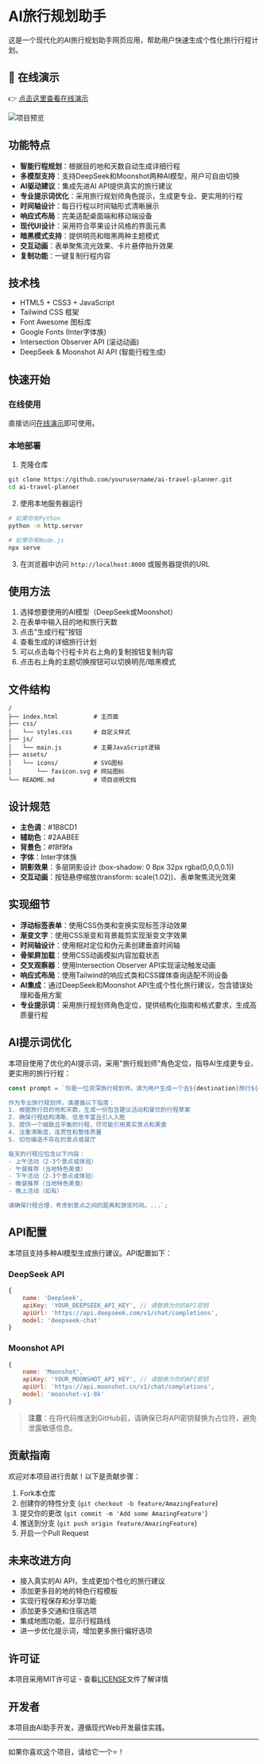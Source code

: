 # AI旅行规划助手

这是一个现代化的AI旅行规划助手网页应用，帮助用户快速生成个性化旅行行程计划。

## 🌟 在线演示

👉 [点击这里查看在线演示](https://yourusername.github.io/ai-travel-planner/)

![项目预览](https://via.placeholder.com/800x400?text=AI旅行规划助手预览图)

## 功能特点

- **智能行程规划**：根据目的地和天数自动生成详细行程
- **多模型支持**：支持DeepSeek和Moonshot两种AI模型，用户可自由切换
- **AI驱动建议**：集成先进AI API提供真实的旅行建议
- **专业提示词优化**：采用旅行规划师角色提示，生成更专业、更实用的行程
- **时间轴设计**：每日行程以时间轴形式清晰展示
- **响应式布局**：完美适配桌面端和移动端设备
- **现代UI设计**：采用符合苹果设计风格的界面元素
- **暗黑模式支持**：提供明亮和暗黑两种主题模式
- **交互动画**：表单聚焦流光效果、卡片悬停抬升效果
- **复制功能**：一键复制行程内容

## 技术栈

- HTML5 + CSS3 + JavaScript
- Tailwind CSS 框架
- Font Awesome 图标库
- Google Fonts (Inter字体族)
- Intersection Observer API (滚动动画)
- DeepSeek & Moonshot AI API (智能行程生成)

## 快速开始

### 在线使用

直接访问[在线演示](https://yourusername.github.io/ai-travel-planner/)即可使用。

### 本地部署

1. 克隆仓库
```bash
git clone https://github.com/yourusername/ai-travel-planner.git
cd ai-travel-planner
```

2. 使用本地服务器运行
```bash
# 如果你有Python
python -m http.server

# 如果你有Node.js
npx serve
```

3. 在浏览器中访问 `http://localhost:8000` 或服务器提供的URL

## 使用方法

1. 选择想要使用的AI模型（DeepSeek或Moonshot）
2. 在表单中输入目的地和旅行天数
3. 点击"生成行程"按钮
4. 查看生成的详细旅行计划
5. 可以点击每个行程卡片右上角的复制按钮复制内容
6. 点击右上角的主题切换按钮可以切换明亮/暗黑模式

## 文件结构

```
/
├── index.html          # 主页面
├── css/
│   └── styles.css      # 自定义样式
├── js/
│   └── main.js         # 主要JavaScript逻辑
├── assets/
│   └── icons/          # SVG图标
│       └── favicon.svg # 网站图标
└── README.md           # 项目说明文档
```

## 设计规范

- **主色调**：#1B8CD1
- **辅助色**：#2AABEE
- **背景色**：#f8f9fa
- **字体**：Inter字体族
- **阴影效果**：多层阴影设计 (box-shadow: 0 8px 32px rgba(0,0,0,0.1))
- **交互动画**：按钮悬停缩放(transform: scale(1.02))、表单聚焦流光效果

## 实现细节

- **浮动标签表单**：使用CSS伪类和变换实现标签浮动效果
- **渐变文字**：使用CSS渐变和背景裁剪实现渐变文字效果
- **时间轴设计**：使用相对定位和伪元素创建垂直时间轴
- **骨架屏加载**：使用CSS动画模拟内容加载状态
- **交叉观察器**：使用Intersection Observer API实现滚动触发动画
- **响应式布局**：使用Tailwind的响应式类和CSS媒体查询适配不同设备
- **AI集成**：通过DeepSeek和Moonshot API生成个性化旅行建议，包含错误处理和备用方案
- **专业提示词**：采用旅行规划师角色定位，提供结构化指南和格式要求，生成高质量行程

## AI提示词优化

本项目使用了优化的AI提示词，采用"旅行规划师"角色定位，指导AI生成更专业、更实用的旅行行程：

```javascript
const prompt = `你是一位资深旅行规划师。请为用户生成一个去${destination}旅行${days}天的详细行程计划。

作为专业旅行规划师，请遵循以下指南：
1. 根据旅行目的地和天数，生成一份包含建议活动和餐饮的行程草案
2. 确保行程结构清晰、信息丰富且引人入胜
3. 提供一个细致且平衡的行程，尽可能引用真实景点和美食
4. 注重清晰度、连贯性和整体质量
5. 切勿编造不存在的景点或餐厅

每天的行程应包含以下内容：
- 上午活动（2-3个景点或体验）
- 午餐推荐（当地特色美食）
- 下午活动（2-3个景点或体验）
- 晚餐推荐（当地特色美食）
- 晚上活动（如有）

请确保行程合理，考虑到景点之间的距离和游览时间。...`;
```

## API配置

本项目支持多种AI模型生成旅行建议。API配置如下：

### DeepSeek API
```javascript
{
    name: 'DeepSeek',
    apiKey: 'YOUR_DEEPSEEK_API_KEY', // 请替换为你的API密钥
    apiUrl: 'https://api.deepseek.com/v1/chat/completions',
    model: 'deepseek-chat'
}
```

### Moonshot API
```javascript
{
    name: 'Moonshot',
    apiKey: 'YOUR_MOONSHOT_API_KEY', // 请替换为你的API密钥
    apiUrl: 'https://api.moonshot.cn/v1/chat/completions',
    model: 'moonshot-v1-8k'
}
```

> **注意**：在将代码推送到GitHub前，请确保已将API密钥替换为占位符，避免泄露敏感信息。

## 贡献指南

欢迎对本项目进行贡献！以下是贡献步骤：

1. Fork本仓库
2. 创建你的特性分支 (`git checkout -b feature/AmazingFeature`)
3. 提交你的更改 (`git commit -m 'Add some AmazingFeature'`)
4. 推送到分支 (`git push origin feature/AmazingFeature`)
5. 开启一个Pull Request

## 未来改进方向

- 接入真实的AI API，生成更加个性化的旅行建议
- 添加更多目的地的特色行程模板
- 实现行程保存和分享功能
- 添加更多交通和住宿选项
- 集成地图功能，显示行程路线
- 进一步优化提示词，增加更多旅行偏好选项

## 许可证

本项目采用MIT许可证 - 查看[LICENSE](LICENSE)文件了解详情

## 开发者

本项目由AI助手开发，遵循现代Web开发最佳实践。

---

如果你喜欢这个项目，请给它一个⭐️！ 